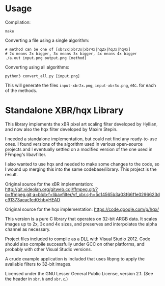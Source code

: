 Usage
==========================

Compilation:
```
make
```

Converting a file using a single algorithm:

```
# method can be one of [xbr2x|xbr3x|xbr4x|hq2x|hq3x|hq4x]
# 2x means 2x bigger, 3x means 3x bigger, 4x means 4x bigger
./a.out input.png output.png [method]
```

Converting using all algorithms:

```
python3 convert_all.py [input.png]
```

This will generate the files `input-xbr2x.png`, `input-xbr3x.png`, etc. for each of the methods.


Standalone XBR/hqx Library
==========================

This library implements the xBR pixel art scaling filter developed by Hyllian,
and now also the hqx filter developed by Maxim Stepin.

I needed a standalone implementation, but could not find any ready-to-use ones.
I found versions of the algorithm used in various open-source projects and I
eventually settled on a modified version of the one used in FFmpeg's
libavfilter.

I also wanted to use hqx and needed to make some changes to the code, so I
wound up merging this into the same codebase/library. This project is the
result.

Original source for the xBR implementation: http://git.videolan.org/gitweb.cgi/ffmpeg.git/?p=ffmpeg.git;a=blob;f=libavfilter/vf_xbr.c;h=5c14565b3a03f66f1e0296623dc91373aeac1ed0;hb=HEAD

Original source for the hqx implementation: https://code.google.com/p/hqx/

This version is a pure C library that operates on 32-bit ARGB data. It scales
images up to 2x, 3x and 4x sizes, and preserves and interpolates the alpha
channel as necessary.

Project files included to compile as a DLL with Visual Studio 2012. Code
should also compile successfully under GCC on other platforms, and probably
with other Visual Studio versions.

A crude example application is included that uses libpng to apply the
available filters to 32-bit images.

Licensed under the GNU Lesser General Public License, version 2.1. (See the
header in `xbr.h` and `xbr.c`.)


